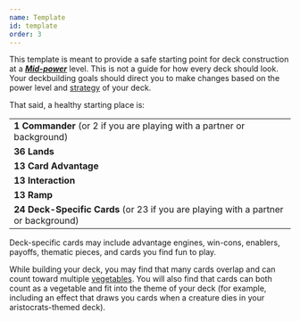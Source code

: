 ```yaml
---
name: Template
id: template
order: 3
---
```


This template is meant to provide a safe starting point for deck construction at a [_**Mid-power**_](../power-levels#mid) level. This is not a guide for how every deck should look. Your deckbuilding goals should direct you to make changes based on the power level and [strategy](../influences/strategies) of your deck.

That said, a healthy starting place is:

|                                                                                    |
| ---------------------------------------------------------------------------------- |
| **1 Commander** (or 2 if you are playing with a partner or background)             |
| **36 Lands**                                                                       |
| **13 Card Advantage**                                                              |
| **13 Interaction**                                                                 |
| **13 Ramp**                                                                        |
| **24 Deck-Specific Cards** (or 23 if you are playing with a partner or background) |

Deck-specific cards may include advantage engines, win-cons, enablers, payoffs, thematic pieces, and cards you find fun to play.

While building your deck, you may find that many cards overlap and can count toward multiple [vegetables](../assumptions#vegetables). You will also find that cards can both count as a vegetable and fit into the theme of your deck (for example, including an effect that draws you cards when a creature dies in your aristocrats-themed deck).
